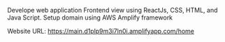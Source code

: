 Develope web application Frontend view using ReactJs, CSS, HTML, and Java Script. Setup domain using AWS Amplify framework

Website URL: https://main.d1plp9m3i7ln0i.amplifyapp.com/home

